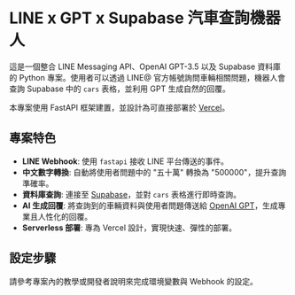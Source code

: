 # LINE x GPT x Supabase 汽車查詢機器人

這是一個整合 LINE Messaging API、OpenAI GPT-3.5 以及 Supabase 資料庫的 Python 專案。使用者可以透過 LINE@ 官方帳號詢問車輛相關問題，機器人會查詢 Supabase 中的 `cars` 表格，並利用 GPT 生成自然的回覆。

本專案使用 FastAPI 框架建置，並設計為可直接部署於 [Vercel](https://vercel.com/)。

## 專案特色

- **LINE Webhook**: 使用 `fastapi` 接收 LINE 平台傳送的事件。
- **中文數字轉換**: 自動將使用者問題中的 "五十萬" 轉換為 "500000"，提升查詢準確率。
- **資料庫查詢**: 連接至 [Supabase](https://supabase.com/)，並對 `cars` 表格進行即時查詢。
- **AI 生成回覆**: 將查詢到的車輛資料與使用者問題傳送給 [OpenAI GPT](https://openai.com/)，生成專業且人性化的回覆。
- **Serverless 部署**: 專為 Vercel 設計，實現快速、彈性的部署。

## 設定步驟

請參考專案內的教學或開發者說明來完成環境變數與 Webhook 的設定。